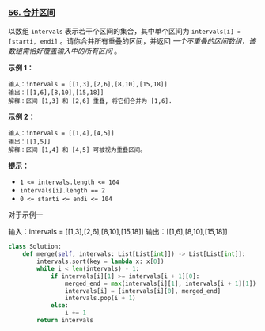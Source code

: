 ### [56. 合并区间](https://leetcode.cn/problems/merge-intervals/)

以数组 `intervals` 表示若干个区间的集合，其中单个区间为 `intervals[i] = [starti, endi]` 。请你合并所有重叠的区间，并返回 *一个不重叠的区间数组，该数组需恰好覆盖输入中的所有区间* 。

 

**示例 1：**

```
输入：intervals = [[1,3],[2,6],[8,10],[15,18]]
输出：[[1,6],[8,10],[15,18]]
解释：区间 [1,3] 和 [2,6] 重叠, 将它们合并为 [1,6].
```

**示例 2：**

```
输入：intervals = [[1,4],[4,5]]
输出：[[1,5]]
解释：区间 [1,4] 和 [4,5] 可被视为重叠区间。
```

 

**提示：**

- `1 <= intervals.length <= 104`
- `intervals[i].length == 2`
- `0 <= starti <= endi <= 104`



对于示例一

输入：intervals = [[1,3],[2,6],[8,10],[15,18]]
输出：[[1,6],[8,10],[15,18]]

```python
class Solution:
    def merge(self, intervals: List[List[int]]) -> List[List[int]]:
        intervals.sort(key = lambda x: x[0])
		while i < len(intervals) - 1:
            if intervals[i][1] >= intervals[i + 1][0]:
                merged_end = max(intervals[i][1], intervals[i + 1][1])
                intervals[i] = [intervals[i][0], merged_end]
                intervals.pop(i + 1)
            else:
                i += 1
		return intervals
```

